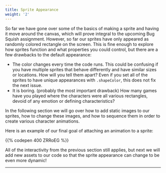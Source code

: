 ```yaml
---
title: Sprite Appearance
weight: '2'
---
```


So far we have gone over some of the basics of making a sprite and having it move around the canvas, which will prove integral to the upcoming Bug Squish assignment. However, so far our sprites have only appeared as randomly colored rectangle on the screen. This is fine enough to explore how sprites function and what properties you could control, but there are a few drawbacks to the default appearance:

* The color changes every time the code runs. This could be confusing if you have multiple sprites that behave differently and have similar sizes or locations. How will you tell them apart? Even if you set all of the sprites to have unique appearances with `.shapeColor`, this does not fix the next issue.
* It is boring. (probably the most important drawback) How many games have you played where the characters were all various rectangles, devoid of any emotion or defining characteristics? 

In the following section we will go over how to add static images to our sprites, how to change these images, and how to sequence them in order to create various character animations. 

Here is an example of our final goal of attaching an animation to a sprite:

{{% codepen 400 ZRRoEG %}}

All of the interactivity from the previous section still applies, but next we will add new assets to our code so that the sprite appearance can change to be even more dynamic!

---
